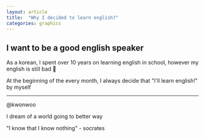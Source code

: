 ```yaml
---
layout: article
title:  "Why I decided to learn english?"
categories: graphics
---
```

## I want to be a good english speaker
As a korean, I spent over 10 years on learning english in school, however my english is still bad 🥹

At the beginning of the every month, I always decide that "I'll learn english!" by myself

---
@kwonwoo

I dream of a world going to better way

"I know that I know nothing" - socrates